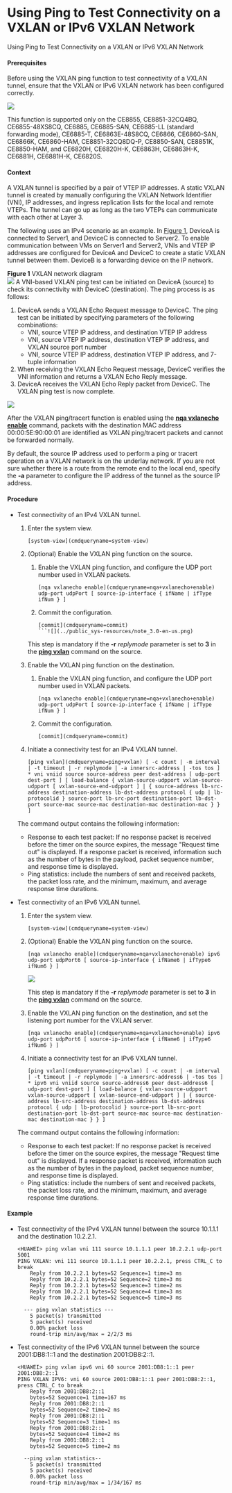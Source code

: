 Using Ping to Test Connectivity on a VXLAN or IPv6 VXLAN Network
================================================================

Using Ping to Test Connectivity on a VXLAN or IPv6 VXLAN Network

#### Prerequisites

Before using the VXLAN ping function to test connectivity of a VXLAN tunnel, ensure that the VXLAN or IPv6 VXLAN network has been configured correctly.

![](../public_sys-resources/note_3.0-en-us.png) 

This function is supported only on the CE8855, CE8851-32CQ4BQ, CE6855-48XS8CQ, CE6885, CE6885-SAN, CE6885-LL (standard forwarding mode), CE6885-T, CE6863E-48S8CQ, CE6866, CE6860-SAN, CE6866K, CE6860-HAM, CE8851-32CQ8DQ-P, CE8850-SAN, CE8851K, CE8850-HAM, and CE6820H, CE6820H-K, CE6863H, CE6863H-K, CE6881H, CE6881H-K, CE6820S.



#### Context

A VXLAN tunnel is specified by a pair of VTEP IP addresses. A static VXLAN tunnel is created by manually configuring the VXLAN Network Identifier (VNI), IP addresses, and ingress replication lists for the local and remote VTEPs. The tunnel can go up as long as the two VTEPs can communicate with each other at Layer 3.

The following uses an IPv4 scenario as an example. In [Figure 1](#EN-US_TASK_0000001176744459__fig_dc_vrp_feature_ping_102801), DeviceA is connected to Server1, and DeviceC is connected to Server2. To enable communication between VMs on Server1 and Server2, VNIs and VTEP IP addresses are configured for DeviceA and DeviceC to create a static VXLAN tunnel between them. DeviceB is a forwarding device on the IP network.

**Figure 1** VXLAN network diagram  
![](figure/en-us_image_0000001130625012.png)
A VNI-based VXLAN ping test can be initiated on DeviceA (source) to check its connectivity with DeviceC (destination). The ping process is as follows:

1. DeviceA sends a VXLAN Echo Request message to DeviceC. The ping test can be initiated by specifying parameters of the following combinations:
   * VNI, source VTEP IP address, and destination VTEP IP address
   * VNI, source VTEP IP address, destination VTEP IP address, and VXLAN source port number
   * VNI, source VTEP IP address, destination VTEP IP address, and 7-tuple information
2. When receiving the VXLAN Echo Request message, DeviceC verifies the VNI information and returns a VXLAN Echo Reply message.
3. DeviceA receives the VXLAN Echo Reply packet from DeviceC. The VXLAN ping test is now complete.

![](../public_sys-resources/note_3.0-en-us.png) 

After the VXLAN ping/tracert function is enabled using the [**nqa vxlanecho enable**](cmdqueryname=nqa+vxlanecho+enable) command, packets with the destination MAC address 00:00:5E:90:00:01 are identified as VXLAN ping/tracert packets and cannot be forwarded normally.

By default, the source IP address used to perform a ping or tracert operation on a VXLAN network is on the underlay network. If you are not sure whether there is a route from the remote end to the local end, specify the **-a** parameter to configure the IP address of the tunnel as the source IP address.



#### Procedure

* Test connectivity of an IPv4 VXLAN tunnel.
  1. Enter the system view.
     
     
     ```
     [system-view](cmdqueryname=system-view)
     ```
  2. (Optional) Enable the VXLAN ping function on the source.
     
     
     1. Enable the VXLAN ping function, and configure the UDP port number used in VXLAN packets.
        ```
        [nqa vxlanecho enable](cmdqueryname=nqa+vxlanecho+enable) udp-port udpPort [ source-ip-interface { ifName | ifType ifNum } ]
        ```
     2. Commit the configuration.
        ```
        [commit](cmdqueryname=commit)
        ```![](../public_sys-resources/note_3.0-en-us.png) 
     
     This step is mandatory if the **-r** *replymode* parameter is set to **3** in the [**ping vxlan**](cmdqueryname=ping+vxlan) command on the source.
  3. Enable the VXLAN ping function on the destination.
     
     
     1. Enable the VXLAN ping function, and configure the UDP port number used in VXLAN packets.
        ```
        [nqa vxlanecho enable](cmdqueryname=nqa+vxlanecho+enable) udp-port udpPort [ source-ip-interface { ifName | ifType ifNum } ]
        ```
     2. Commit the configuration.
        ```
        [commit](cmdqueryname=commit)
        ```
  4. Initiate a connectivity test for an IPv4 VXLAN tunnel.
     
     
     ```
     [ping vxlan](cmdqueryname=ping+vxlan) [ -c count | -m interval | -t timeout | -r replymode | -a innersrc-address | -tos tos ] * vni vniid source source-address peer dest-address [ udp-port dest-port ] [ load-balance { vxlan-source-udpport vxlan-source-udpport [ vxlan-source-end-udpport ] | { source-address lb-src-address destination-address lb-dst-address protocol { udp | lb-protocolid } source-port lb-src-port destination-port lb-dst-port source-mac source-mac destination-mac destination-mac } } ]
     ```
  
  
  
  The command output contains the following information:
  
  + Response to each test packet: If no response packet is received before the timer on the source expires, the message "Request time out" is displayed. If a response packet is received, information such as the number of bytes in the payload, packet sequence number, and response time is displayed.
  + Ping statistics: include the numbers of sent and received packets, the packet loss rate, and the minimum, maximum, and average response time durations.
* Test connectivity of an IPv6 VXLAN tunnel.
  1. Enter the system view.
     
     
     ```
     [system-view](cmdqueryname=system-view)
     ```
  2. (Optional) Enable the VXLAN ping function on the source.
     
     
     ```
     [nqa vxlanecho enable](cmdqueryname=nqa+vxlanecho+enable) ipv6 udp-port udpPort6 [ source-ip-interface { ifName6 | ifType6 ifNum6 } ]
     ```
     
     
     ![](../public_sys-resources/note_3.0-en-us.png) 
     
     This step is mandatory if the **-r** *replymode* parameter is set to **3** in the [**ping vxlan**](cmdqueryname=ping+vxlan) command on the source.
  3. Enable the VXLAN ping function on the destination, and set the listening port number for the VXLAN server.
     
     
     ```
     [nqa vxlanecho enable](cmdqueryname=nqa+vxlanecho+enable) ipv6 udp-port udpPort6 [ source-ip-interface { ifName6 | ifType6 ifNum6 } ]
     ```
  4. Initiate a connectivity test for an IPv6 VXLAN tunnel.
     
     
     ```
     [ping vxlan](cmdqueryname=ping+vxlan) [ -c count | -m interval | -t timeout | -r replymode | -a innersrc-address6 | -tos tos ] * ipv6 vni vniid source source-address6 peer dest-address6 [ udp-port dest-port ] [ load-balance { vxlan-source-udpport vxlan-source-udpport [ vxlan-source-end-udpport ] | { source-address lb-src-address destination-address lb-dst-address protocol { udp | lb-protocolid } source-port lb-src-port destination-port lb-dst-port source-mac source-mac destination-mac destination-mac } } ]
     ```
  
  
  
  The command output contains the following information:
  
  + Response to each test packet: If no response packet is received before the timer on the source expires, the message "Request time out" is displayed. If a response packet is received, information such as the number of bytes in the payload, packet sequence number, and response time is displayed.
  + Ping statistics: include the numbers of sent and received packets, the packet loss rate, and the minimum, maximum, and average response time durations.

#### Example

* Test connectivity of the IPv4 VXLAN tunnel between the source 10.1.1.1 and the destination 10.2.2.1.
  ```
  <HUAWEI> ping vxlan vni 111 source 10.1.1.1 peer 10.2.2.1 udp-port 5001 
  PING VXLAN: vni 111 source 10.1.1.1 peer 10.2.2.1, press CTRL_C to break
      Reply from 10.2.2.1 bytes=52 Sequence=1 time=3 ms
      Reply from 10.2.2.1 bytes=52 Sequence=2 time=3 ms
      Reply from 10.2.2.1 bytes=52 Sequence=3 time=2 ms
      Reply from 10.2.2.1 bytes=52 Sequence=4 time=3 ms
      Reply from 10.2.2.1 bytes=52 Sequence=5 time=3 ms
  
    --- ping vxlan statistics ---
      5 packet(s) transmitted
      5 packet(s) received
      0.00% packet loss
      round-trip min/avg/max = 2/2/3 ms
  ```
* Test connectivity of the IPv6 VXLAN tunnel between the source 2001:DB8:1::1 and the destination 2001:DB8:2::1.
  ```
  <HUAWEI> ping vxlan ipv6 vni 60 source 2001:DB8:1::1 peer 2001:DB8:2::1
  PING VXLAN IPV6: vni 60 source 2001:DB8:1::1 peer 2001:DB8:2::1, press CTRL_C to break
      Reply from 2001:DB8:2::1 
      bytes=52 Sequence=1 time=167 ms
      Reply from 2001:DB8:2::1 
      bytes=52 Sequence=2 time=2 ms
      Reply from 2001:DB8:2::1 
      bytes=52 Sequence=3 time=1 ms
      Reply from 2001:DB8:2::1 
      bytes=52 Sequence=4 time=2 ms
      Reply from 2001:DB8:2::1 
      bytes=52 Sequence=5 time=2 ms
  
    --ping vxlan statistics--
      5 packet(s) transmitted
      5 packet(s) received
      0.00% packet loss
      round-trip min/avg/max = 1/34/167 ms 
  ```